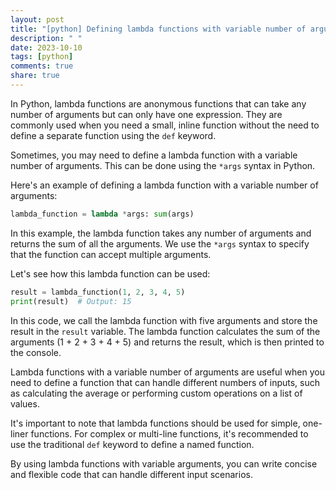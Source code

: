 ```yaml
---
layout: post
title: "[python] Defining lambda functions with variable number of arguments in Python"
description: " "
date: 2023-10-10
tags: [python]
comments: true
share: true
---
```


In Python, lambda functions are anonymous functions that can take any number of arguments but can only have one expression. They are commonly used when you need a small, inline function without the need to define a separate function using the `def` keyword.

Sometimes, you may need to define a lambda function with a variable number of arguments. This can be done using the `*args` syntax in Python.

Here's an example of defining a lambda function with a variable number of arguments:

```python
lambda_function = lambda *args: sum(args)
```

In this example, the lambda function takes any number of arguments and returns the sum of all the arguments. We use the `*args` syntax to specify that the function can accept multiple arguments.

Let's see how this lambda function can be used:

```python
result = lambda_function(1, 2, 3, 4, 5)
print(result)  # Output: 15
```

In this code, we call the lambda function with five arguments and store the result in the `result` variable. The lambda function calculates the sum of the arguments (1 + 2 + 3 + 4 + 5) and returns the result, which is then printed to the console.

Lambda functions with a variable number of arguments are useful when you need to define a function that can handle different numbers of inputs, such as calculating the average or performing custom operations on a list of values.

It's important to note that lambda functions should be used for simple, one-liner functions. For complex or multi-line functions, it's recommended to use the traditional `def` keyword to define a named function.

By using lambda functions with variable arguments, you can write concise and flexible code that can handle different input scenarios.